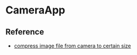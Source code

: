 # CameraApp

## Reference

- [compress image file from camera to certain size](https://stackoverflow.com/questions/28760941/compress-image-file-from-camera-to-certain-size)
